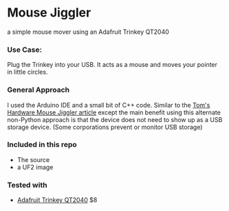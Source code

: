 # Mouse Jiggler
a simple mouse mover using an Adafruit Trinkey QT2040

### Use Case: 
Plug the Trinkey into your USB. It acts as a mouse and moves your pointer in little circles.

### General Approach
I used the Arduino IDE and a small bit of C++ code. Similar to the 
[Tom's Hardware Mouse Jiggler article](https://www.tomshardware.com/how-to/diy-mouse-jiggler-raspberry-pi-pico)
except the main benefit using this alternate non-Python approach is that the device does not need to show up as
a USB storage device. (Some corporations prevent or monitor USB storage)

### Included in this repo
* The source
* a UF2 image

### Tested with
* [Adafruit Trinkey QT2040](https://www.adafruit.com/product/5056) $8

